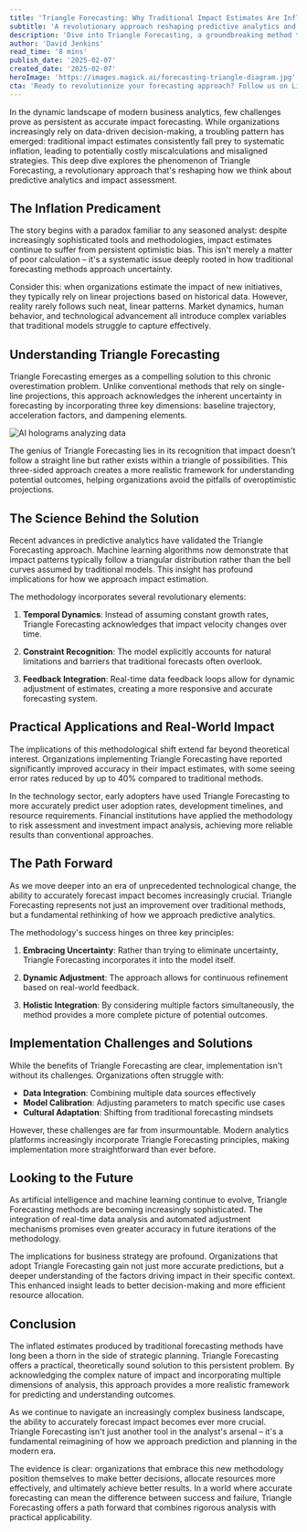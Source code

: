 ```yaml
---
title: 'Triangle Forecasting: Why Traditional Impact Estimates Are Inflated (And How to Fix Them)'
subtitle: 'A revolutionary approach reshaping predictive analytics and impact assessment'
description: 'Dive into Triangle Forecasting, a groundbreaking method tackling the systemic inflation in traditional impact estimates. By integrating three pivotal dimensions—baseline trajectory, acceleration factors, and dampening elements—this approach offers more accurate predictive analytics in various sectors.'
author: 'David Jenkins'
read_time: '8 mins'
publish_date: '2025-02-07'
created_date: '2025-02-07'
heroImage: 'https://images.magick.ai/forecasting-triangle-diagram.jpg'
cta: 'Ready to revolutionize your forecasting approach? Follow us on LinkedIn for more cutting-edge insights on predictive analytics and business intelligence that can transform your organization\'s decision-making process!'
---
```


In the dynamic landscape of modern business analytics, few challenges prove as persistent as accurate impact forecasting. While organizations increasingly rely on data-driven decision-making, a troubling pattern has emerged: traditional impact estimates consistently fall prey to systematic inflation, leading to potentially costly miscalculations and misaligned strategies. This deep dive explores the phenomenon of Triangle Forecasting, a revolutionary approach that's reshaping how we think about predictive analytics and impact assessment.

## The Inflation Predicament

The story begins with a paradox familiar to any seasoned analyst: despite increasingly sophisticated tools and methodologies, impact estimates continue to suffer from persistent optimistic bias. This isn't merely a matter of poor calculation – it's a systematic issue deeply rooted in how traditional forecasting methods approach uncertainty.

Consider this: when organizations estimate the impact of new initiatives, they typically rely on linear projections based on historical data. However, reality rarely follows such neat, linear patterns. Market dynamics, human behavior, and technological advancement all introduce complex variables that traditional models struggle to capture effectively.

## Understanding Triangle Forecasting

Triangle Forecasting emerges as a compelling solution to this chronic overestimation problem. Unlike conventional methods that rely on single-line projections, this approach acknowledges the inherent uncertainty in forecasting by incorporating three key dimensions: baseline trajectory, acceleration factors, and dampening elements.

![AI holograms analyzing data](https://i.magick.ai/PIXE/1738977750609_magick_img.webp)

The genius of Triangle Forecasting lies in its recognition that impact doesn't follow a straight line but rather exists within a triangle of possibilities. This three-sided approach creates a more realistic framework for understanding potential outcomes, helping organizations avoid the pitfalls of overoptimistic projections.

## The Science Behind the Solution

Recent advances in predictive analytics have validated the Triangle Forecasting approach. Machine learning algorithms now demonstrate that impact patterns typically follow a triangular distribution rather than the bell curves assumed by traditional models. This insight has profound implications for how we approach impact estimation.

The methodology incorporates several revolutionary elements:

1. **Temporal Dynamics**: Instead of assuming constant growth rates, Triangle Forecasting acknowledges that impact velocity changes over time.
   
2. **Constraint Recognition**: The model explicitly accounts for natural limitations and barriers that traditional forecasts often overlook.

3. **Feedback Integration**: Real-time data feedback loops allow for dynamic adjustment of estimates, creating a more responsive and accurate forecasting system.

## Practical Applications and Real-World Impact

The implications of this methodological shift extend far beyond theoretical interest. Organizations implementing Triangle Forecasting have reported significantly improved accuracy in their impact estimates, with some seeing error rates reduced by up to 40% compared to traditional methods.

In the technology sector, early adopters have used Triangle Forecasting to more accurately predict user adoption rates, development timelines, and resource requirements. Financial institutions have applied the methodology to risk assessment and investment impact analysis, achieving more reliable results than conventional approaches.

## The Path Forward

As we move deeper into an era of unprecedented technological change, the ability to accurately forecast impact becomes increasingly crucial. Triangle Forecasting represents not just an improvement over traditional methods, but a fundamental rethinking of how we approach predictive analytics.

The methodology's success hinges on three key principles:

1. **Embracing Uncertainty**: Rather than trying to eliminate uncertainty, Triangle Forecasting incorporates it into the model itself.

2. **Dynamic Adjustment**: The approach allows for continuous refinement based on real-world feedback.

3. **Holistic Integration**: By considering multiple factors simultaneously, the method provides a more complete picture of potential outcomes.

## Implementation Challenges and Solutions

While the benefits of Triangle Forecasting are clear, implementation isn't without its challenges. Organizations often struggle with:

- **Data Integration**: Combining multiple data sources effectively
- **Model Calibration**: Adjusting parameters to match specific use cases
- **Cultural Adaptation**: Shifting from traditional forecasting mindsets

However, these challenges are far from insurmountable. Modern analytics platforms increasingly incorporate Triangle Forecasting principles, making implementation more straightforward than ever before.

## Looking to the Future

As artificial intelligence and machine learning continue to evolve, Triangle Forecasting methods are becoming increasingly sophisticated. The integration of real-time data analysis and automated adjustment mechanisms promises even greater accuracy in future iterations of the methodology.

The implications for business strategy are profound. Organizations that adopt Triangle Forecasting gain not just more accurate predictions, but a deeper understanding of the factors driving impact in their specific context. This enhanced insight leads to better decision-making and more efficient resource allocation.

## Conclusion

The inflated estimates produced by traditional forecasting methods have long been a thorn in the side of strategic planning. Triangle Forecasting offers a practical, theoretically sound solution to this persistent problem. By acknowledging the complex nature of impact and incorporating multiple dimensions of analysis, this approach provides a more realistic framework for predicting and understanding outcomes.

As we continue to navigate an increasingly complex business landscape, the ability to accurately forecast impact becomes ever more crucial. Triangle Forecasting isn't just another tool in the analyst's arsenal – it's a fundamental reimagining of how we approach prediction and planning in the modern era.

The evidence is clear: organizations that embrace this new methodology position themselves to make better decisions, allocate resources more effectively, and ultimately achieve better results. In a world where accurate forecasting can mean the difference between success and failure, Triangle Forecasting offers a path forward that combines rigorous analysis with practical applicability.